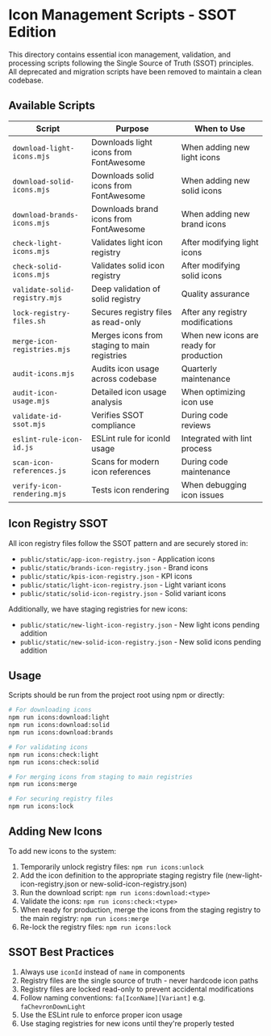 # Icon Management Scripts - SSOT Edition

This directory contains essential icon management, validation, and processing scripts following the Single Source of Truth (SSOT) principles. All deprecated and migration scripts have been removed to maintain a clean codebase.

## Available Scripts

| Script | Purpose | When to Use |
|--------|---------|-------------|
| `download-light-icons.mjs` | Downloads light icons from FontAwesome | When adding new light icons |
| `download-solid-icons.mjs` | Downloads solid icons from FontAwesome | When adding new solid icons |
| `download-brands-icons.mjs` | Downloads brand icons from FontAwesome | When adding new brand icons |
| `check-light-icons.mjs` | Validates light icon registry | After modifying light icons |
| `check-solid-icons.mjs` | Validates solid icon registry | After modifying solid icons |
| `validate-solid-registry.mjs` | Deep validation of solid registry | Quality assurance |
| `lock-registry-files.sh` | Secures registry files as read-only | After any registry modifications |
| `merge-icon-registries.mjs` | Merges icons from staging to main registries | When new icons are ready for production |
| `audit-icons.mjs` | Audits icon usage across codebase | Quarterly maintenance |
| `audit-icon-usage.mjs` | Detailed icon usage analysis | When optimizing icon use |
| `validate-id-ssot.mjs` | Verifies SSOT compliance | During code reviews |
| `eslint-rule-icon-id.js` | ESLint rule for iconId usage | Integrated with lint process |
| `scan-icon-references.js` | Scans for modern icon references | During code maintenance |
| `verify-icon-rendering.mjs` | Tests icon rendering | When debugging icon issues |

## Icon Registry SSOT

All icon registry files follow the SSOT pattern and are securely stored in:
- `public/static/app-icon-registry.json` - Application icons
- `public/static/brands-icon-registry.json` - Brand icons
- `public/static/kpis-icon-registry.json` - KPI icons
- `public/static/light-icon-registry.json` - Light variant icons
- `public/static/solid-icon-registry.json` - Solid variant icons

Additionally, we have staging registries for new icons:
- `public/static/new-light-icon-registry.json` - New light icons pending addition
- `public/static/new-solid-icon-registry.json` - New solid icons pending addition

## Usage

Scripts should be run from the project root using npm or directly:

```bash
# For downloading icons
npm run icons:download:light
npm run icons:download:solid
npm run icons:download:brands

# For validating icons
npm run icons:check:light
npm run icons:check:solid

# For merging icons from staging to main registries
npm run icons:merge

# For securing registry files
npm run icons:lock
```

## Adding New Icons

To add new icons to the system:

1. Temporarily unlock registry files: `npm run icons:unlock`
2. Add the icon definition to the appropriate staging registry file (new-light-icon-registry.json or new-solid-icon-registry.json)
3. Run the download script: `npm run icons:download:<type>`
4. Validate the icons: `npm run icons:check:<type>`
5. When ready for production, merge the icons from the staging registry to the main registry: `npm run icons:merge`
6. Re-lock the registry files: `npm run icons:lock`

## SSOT Best Practices

1. Always use `iconId` instead of `name` in components
2. Registry files are the single source of truth - never hardcode icon paths
3. Registry files are locked read-only to prevent accidental modifications
4. Follow naming conventions: `fa[IconName][Variant]` e.g. `faChevronDownLight`
5. Use the ESLint rule to enforce proper icon usage
6. Use staging registries for new icons until they're properly tested
